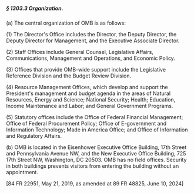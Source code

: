 ##### § 1303.3 Organization. #####

(a) The central organization of OMB is as follows:

(1) The Director's Office includes the Director, the Deputy Director, the Deputy Director for Management, and the Executive Associate Director.

(2) Staff Offices include General Counsel, Legislative Affairs, Communications, Management and Operations, and Economic Policy.

(3) Offices that provide OMB-wide support include the Legislative Reference Division and the Budget Review Division.

(4) Resource Management Offices, which develop and support the President's management and budget agenda in the areas of Natural Resources, Energy and Science; National Security; Health; Education, Income Maintenance and Labor; and General Government Programs.

(5) Statutory offices include the Office of Federal Financial Management; Office of Federal Procurement Policy; Office of E-government and Information Technology; Made in America Office; and Office of Information and Regulatory Affairs.

(b) OMB is located in the Eisenhower Executive Office Building, 17th Street and Pennsylvania Avenue NW, and the New Executive Office Building, 725 17th Street NW, Washington, DC 20503. OMB has no field offices. Security in both buildings prevents visitors from entering the building without an appointment.

[84 FR 22951, May 21, 2019, as amended at 89 FR 48825, June 10, 2024]